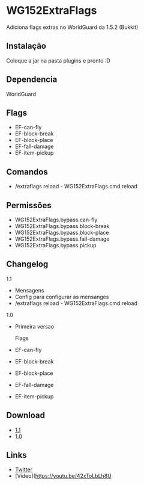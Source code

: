 # WG152ExtraFlags
Adiciona flags extras no WorldGuard da 1.5.2 (Bukkit)

Instalação
----------
Coloque a jar na pasta plugins e pronto :D

Dependencia
-----------
WorldGuard

Flags
-----
* EF-can-fly
* EF-block-break
* EF-block-place
* EF-fall-damage
* EF-item-pickup

Comandos
--------
* /extraflags reload - WG152ExtraFlags.cmd.reload

Permissões
----------
* WG152ExtraFlags.bypass.can-fly
* WG152ExtraFlags.bypass.block-break
* WG152ExtraFlags.bypass.block-place
* WG152ExtraFlags.bypass.fall-damage
* WG152ExtraFlags.bypass.pickup

Changelog
---------
1.1
* Mensagens
* Config para configurar as mensanges
* /extraflags reload - WG152ExtraFlags.cmd.reload 

1.0
* Primeira versao

  Flags
* EF-can-fly
* EF-block-break
* EF-block-place
* EF-fall-damage
* EF-item-pickup

Download
--------
* [1.1](http://adf.ly/1m6ExX)
* [1.0](http://adf.ly/1m5WJH)

Links
-----
* [Twitter](https://twitter.com/DevMasterSouza)
* [Video](https://youtu.be/42xToLbLh8U
